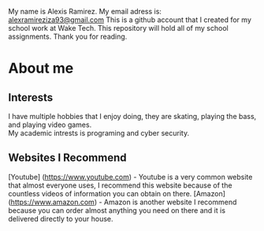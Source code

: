My name is Alexis Ramirez. My email adress is: alexramireziza93@gmail.com
This is a github account that I created for my school work at Wake Tech.
This repository will hold all of my school assignments.
Thank you for reading.
# About me
## Interests
I have multiple hobbies that I enjoy doing, they are skating, playing the bass, and playing video games.  
My academic intrests is programing and cyber security.
## Websites I Recommend
[Youtube] (https://www.youtube.com) - Youtube is a very common website that almost everyone uses, I recommend this website because of the countless videos of information you can obtain on there.
[Amazon] (https://www.amazon.com) - Amazon is another website I recommend because you can order almost anything you need on there and it is delivered directly to your house.

